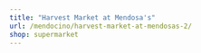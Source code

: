 ```yaml
---
title: "Harvest Market at Mendosa's"
url: /mendocino/harvest-market-at-mendosas-2/
shop: supermarket
---
```

